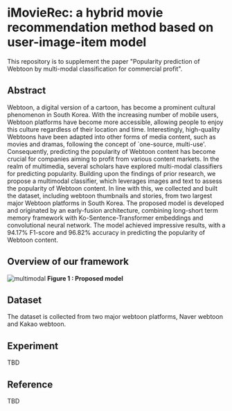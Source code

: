 # iMovieRec: a hybrid movie recommendation method based on user-image-item model
This repository is to supplement the paper "Popularity prediction of Webtoon by multi-modal classification for commercial profit".

## Abstract
Webtoon, a digital version of a cartoon, has become a prominent cultural phenomenon in South Korea. With the increasing number of mobile users, Webtoon platforms have become more accessible, allowing people to enjoy this culture regardless of their location and time. Interestingly, high-quality Webtoons have been adapted into other forms of media content, such as movies and dramas, following the concept of `one-source, multi-use'. Consequently, predicting the popularity of Webtoon content has become crucial for companies aiming to profit from various content markets. In the realm of multimedia, several scholars have explored multi-modal classifiers for predicting popularity. Building upon the findings of prior research, we propose a multimodal classifier, which leverages images and text to assess the popularity of Webtoon content. In line with this, we collected and built the dataset, including webtoon thumbnails and stories, from two largest major Webtoon platforms in South Korea. The proposed model is developed and originated by an early-fusion architecture, combining long-short term memory framework with Ko-Sentence-Transformer embeddings and convolutional neural network. The model achieved impressive results, with a 94.17\% F1-score and 96.82\% accuracy in predicting the popularity of Webtoon content.


## Overview of our framework
<img alt="multimodal" src="https://github.com/dxlabskku/webtoom_popularity/assets/43632309/e1e9442c-42af-4207-9341-3d5a21daaece">
<strong>Figure 1 : Proposed model</strong>
<br>


## Dataset
The dataset is collected from two major webtoon platforms, Naver webtoon and Kakao webtoon.


## Experiment
TBD

## Reference
TBD
